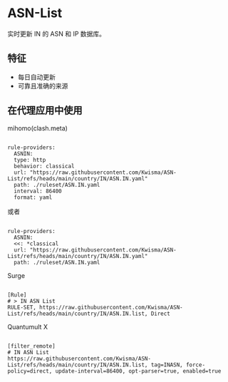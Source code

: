 
# ASN-List
    
实时更新 IN 的 ASN 和 IP 数据库。
    
## 特征
    
- 每日自动更新
- 可靠且准确的来源
    
## 在代理应用中使用
    
mihomo(clash.meta)
   
<pre><code class="language-javascript">
rule-providers:
  ASNIN:
  type: http
  behavior: classical
  url: "https://raw.githubusercontent.com/Kwisma/ASN-List/refs/heads/main/country/IN/ASN.IN.yaml"
  path: ./ruleset/ASN.IN.yaml
  interval: 86400
  format: yaml
</code></pre>

或者

<pre><code class="language-javascript">
rule-providers:
  ASNIN:
  <<: *classical
  url: "https://raw.githubusercontent.com/Kwisma/ASN-List/refs/heads/main/country/IN/ASN.IN.yaml"
  path: ./ruleset/ASN.IN.yaml
</code></pre>
    
Surge
    
<pre><code class="language-javascript">
[Rule]
# > IN ASN List
RULE-SET, https://raw.githubusercontent.com/Kwisma/ASN-List/refs/heads/main/country/IN/ASN.IN.list, Direct
</code></pre>
    
Quantumult X
    
<pre><code class="language-javascript">
[filter_remote]
# IN ASN List
https://raw.githubusercontent.com/Kwisma/ASN-List/refs/heads/main/country/IN/ASN.IN.list, tag=INASN, force-policy=direct, update-interval=86400, opt-parser=true, enabled=true
</code></pre>
